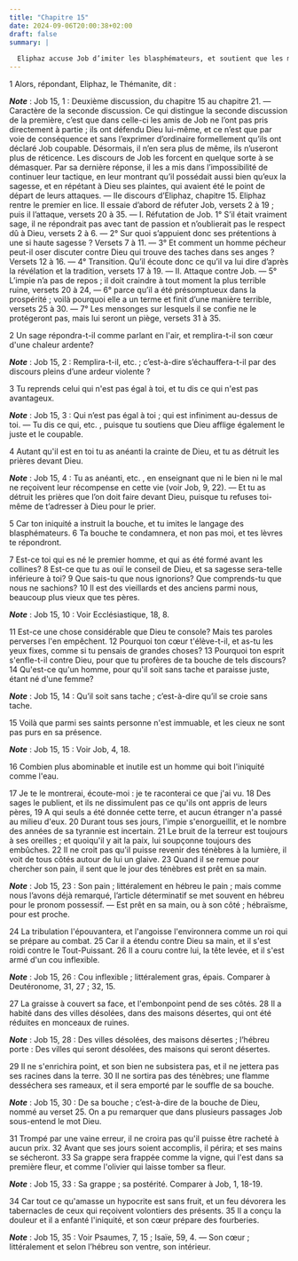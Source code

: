 ```yaml
---
title: "Chapitre 15"
date: 2024-09-06T20:00:38+02:00
draft: false
summary: |
  
  Eliphaz accuse Job d’imiter les blasphémateurs, et soutient que les méchants sont sans cesse tourmentés dans cette vie.
---
```



1 Alors, répondant, Eliphaz, le Thémanite, dit :

***Note*** :  Job 15, 1 : Deuxième discussion, du chapitre 15 au chapitre 21. ― Caractère de la seconde discussion. Ce qui distingue la seconde discussion de la première, c’est que dans celle-ci les amis de Job ne l’ont pas pris directement à partie ; ils ont défendu Dieu lui-même, et ce n’est que par voie de conséquence et sans l’exprimer d’ordinaire formellement qu’ils ont déclaré Job coupable. Désormais, il n’en sera plus de même, ils n’useront plus de réticence. Les discours de Job les forcent en quelque sorte à se démasquer. Par sa dernière réponse, il les a mis dans l’impossibilité de continuer leur tactique, en leur montrant qu’il possédait aussi bien qu’eux la sagesse, et en répétant à Dieu ses plaintes, qui avaient été le point de départ de leurs attaques. ― IIe discours d’Eliphaz, chapitre 15. Eliphaz rentre le premier en lice. Il essaie d’abord de réfuter Job, versets 2 à 19 ; puis il l’attaque, versets 20 à 35. ― I. Réfutation de Job. 1° S’il était vraiment sage, il ne répondrait pas avec tant de passion
et n’oublierait pas le respect dû à Dieu, versets 2 à 6. ― 2° Sur quoi s’appuient donc ses prétentions à une si haute sagesse ? Versets 7 à 11. ― 3° Et comment un homme pécheur peut-il oser discuter contre Dieu qui trouve des taches dans ses anges ? Versets 12 à 16. ― 4° Transition. Qu’il écoute donc ce qu’il va lui dire d’après la révélation et la tradition, versets 17 à 19. ― II. Attaque contre Job. ― 5° L’impie n’a pas de repos ; il doit craindre à tout moment la plus terrible ruine, versets 20 à 24, ― 6° parce qu’il a été présomptueux dans la prospérité ; voilà pourquoi elle a un terme et finit d’une manière terrible, versets 25 à 30. ― 7° Les mensonges sur lesquels il se confie ne le protégeront pas, mais lui seront un piège, versets 31 à 35.


2 Un sage répondra-t-il comme parlant en l'air, et remplira-t-il son cœur d'une chaleur ardente?

***Note*** :  Job 15, 2 : Remplira-t-il, etc. ; c’est-à-dire s’échauffera-t-il par des discours pleins d’une ardeur violente ?

3 Tu reprends celui qui n'est pas égal à toi, et tu dis ce qui n'est pas avantageux.

***Note*** :  Job 15, 3 : Qui n’est pas égal à toi ; qui est infiniment au-dessus de toi. ― Tu dis ce qui, etc. , puisque tu soutiens que Dieu afflige également le juste et le coupable.

4 Autant qu'il est en toi tu as anéanti la crainte de Dieu, et tu as détruit les prières devant Dieu.

***Note*** :  Job 15, 4 : Tu as anéanti, etc. , en enseignant que ni le bien ni le mal ne reçoivent leur récompense en cette vie (voir Job, 9, 22). ― Et tu as détruit les prières que l’on doit faire devant Dieu, puisque tu refuses toi-même de t’adresser à Dieu pour le prier.

5 Car ton iniquité a instruit la bouche, et tu imites le langage des blasphémateurs. 6 Ta bouche te condamnera, et non pas moi, et tes lèvres te répondront.


7 Est-ce toi qui es né le premier homme, et qui as été formé avant les collines? 8 Est-ce que tu as ouï le conseil de Dieu, et sa sagesse sera-telle inférieure à toi? 9 Que sais-tu que nous ignorions? Que comprends-tu que nous ne sachions? 10 Il est des vieillards et des anciens parmi nous, beaucoup plus vieux que tes pères.

***Note*** :  Job 15, 10 : Voir Ecclésiastique, 18, 8.


11 Est-ce une chose considérable que Dieu te console? Mais tes paroles perverses l'en empêchent. 12 Pourquoi ton cœur t'élève-t-il, et as-tu les yeux fixes, comme si tu pensais de grandes choses? 13 Pourquoi ton esprit s'enfle-t-il contre Dieu, pour que tu profères de ta bouche de tels discours? 14 Qu'est-ce qu'un homme, pour qu'il soit sans tache et paraisse juste, étant né d'une femme?

***Note*** :  Job 15, 14 : Qu’il soit sans tache ; c’est-à-dire qu’il se croie sans tache.

15 Voilà que parmi ses saints personne n'est immuable, et les cieux ne sont pas purs en sa présence.

***Note*** :  Job 15, 15 : Voir Job, 4, 18.

16 Combien plus abominable et inutile est un homme qui boit l'iniquité comme l'eau.


17 Je te le montrerai, écoute-moi : je te raconterai ce que j'ai vu. 18 Des sages le publient, et ils ne dissimulent pas ce qu'ils ont appris de leurs pères, 19 A qui seuls a été donnée cette terre, et aucun étranger n'a passé au milieu d'eux. 20 Durant tous ses jours, l'impie s'enorgueillit, et le nombre des années de sa tyrannie est incertain. 21 Le bruit de la terreur est toujours à ses oreilles ; et quoiqu'il y ait la paix, lui soupçonne toujours des embûches. 22 Il ne croit pas qu'il puisse revenir des ténèbres à la lumière, il voit de tous côtés autour de lui un glaive. 23 Quand il se remue pour chercher son pain, il sent que le jour des ténèbres est prêt en sa main.

***Note*** :  Job 15, 23 : Son pain ; littéralement en hébreu le pain ; mais comme nous l’avons déjà remarqué, l’article déterminatif se met souvent en hébreu pour le pronom possessif. ― Est prêt en sa main, ou à son côté ; hébraïsme, pour est proche.

24 La tribulation l'épouvantera, et l'angoisse l'environnera comme un roi qui se prépare au combat. 25 Car il a étendu contre Dieu sa main, et il s'est roidi contre le Tout-Puissant. 26 Il a couru contre lui, la tête levée, et il s'est armé d'un cou inflexible.

***Note*** :  Job 15, 26 : Cou inflexible ; littéralement gras, épais. Comparer à Deutéronome, 31, 27 ; 32, 15.

27 La graisse à couvert sa face, et l'embonpoint pend de ses côtés. 28 Il a habité dans des villes désolées, dans des maisons désertes, qui ont été réduites en monceaux de ruines.

***Note*** :  Job 15, 28 : Des villes désolées, des maisons désertes ; l’hébreu porte : Des villes qui seront désolées, des maisons qui seront désertes.

29 Il ne s'enrichira point, et son bien ne subsistera pas, et il ne jettera pas ses racines dans la terre. 30 Il ne sortira pas des ténèbres; une flamme desséchera ses rameaux, et il sera emporté par le souffle de sa bouche.

***Note*** :  Job 15, 30 : De sa bouche ; c’est-à-dire de la bouche de Dieu, nommé au verset 25. On a pu remarquer que dans plusieurs passages Job sous-entend le mot Dieu.

31 Trompé par une vaine erreur, il ne croira pas qu'il puisse être racheté à aucun prix. 32 Avant que ses jours soient accomplis, il périra; et ses mains se sécheront. 33 Sa grappe sera frappée comme la vigne, qui l'est dans sa première fleur, et comme l'olivier qui laisse tomber sa fleur.

***Note*** :  Job 15, 33 : Sa grappe ; sa postérité. Comparer à Job, 1, 18-19.

34 Car tout ce qu'amasse un hypocrite est sans fruit, et un feu dévorera les tabernacles de ceux qui reçoivent volontiers des présents. 35 Il a conçu la douleur et il a enfanté l'iniquité, et son cœur prépare des fourberies.

***Note*** :  Job 15, 35 : Voir Psaumes, 7, 15 ; Isaïe, 59, 4. ― Son cœur ; littéralement et selon l’hébreu son ventre, son intérieur.

